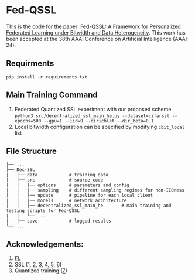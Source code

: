 # Fed-QSSL
This is the code for the paper: [Fed-QSSL: A Framework for Personalized Federated Learning under Bitwidth and Data Heterogeneity](https://arxiv.org/pdf/2312.13380.pdf). This work has been accepted at the 38th AAAI Conference on Artificial Intelligence (AAAI-24).

## Requirments
```
pip install -r requirements.txt
```

## Main Training Command
1. Federated Quantized SSL experiment with our proposed scheme ```python3 src/decentralized_ssl_main_he.py --dataset=cifarssl --epochs=500 --gpu=1 --iid=0 --dirichlet --dir_beta=0.1```
2. Local bitwidth configuration can be specified by modifying ```cbit_local``` list

## File Structure
```angular2html
├── ...
├── Dec-SSL
|   |── data 			# training data
|   |── src 			# source code
|   |   |── options 	# parameters and config
|   |   |── sampling 	# different sampling regimes for non-IIDness
|   |   |── update 	    # pipeline for each local client
|   |   |── models 	    # network architecture
|   |   |── decentralized_ssl_main_he 	    # main training and testing scripts for Fed-QSSL
|   |   └── ...
|   |── save 			# logged results
└── ...
```

## Acknowledgements:
1. [FL](https://github.com/AshwinRJ/decentralized-Learning-PyTorch)
2. SSL ([1](https://github.com/SsnL/moco_align_uniform), [2](https://github.com/leftthomas/SimCLR), [3](https://github.com/PatrickHua/SimSiam), [4](https://github.com/HobbitLong/PyContrast), [5](https://github.com/IcarusWizard/MAE), [6](https://github.com/liruiw/Dec-SSL))
3. Quantized training ([7](https://github.com/lucamocerino/Binary-Neural-Networks-PyTorch-1.0))

